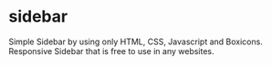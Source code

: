 # sidebar
Simple Sidebar by using only HTML, CSS, Javascript and Boxicons. 
Responsive Sidebar that is free to use in any websites. 
